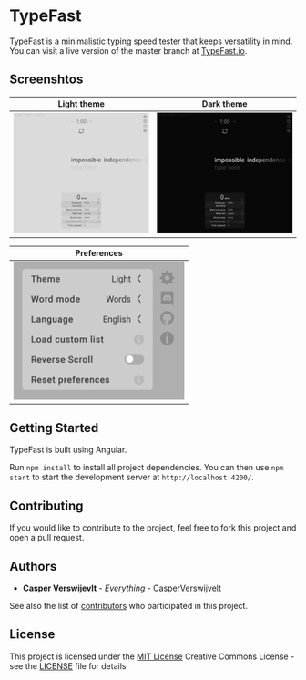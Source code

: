 # TypeFast

TypeFast is a minimalistic typing speed tester that keeps versatility in mind. You can visit a live version of the master branch at [TypeFast.io](https://typefast.io).

## Screenshtos
Light theme                |  Dark theme
:-------------------------:|:-------------------------:
![Screenshot of light theme](screenshots/theme_light.png?raw=true "Light theme")  |  ![Screenshot of dark theme](screenshots/theme_dark.png?raw=true "Dark theme")


Preferences                |
:-------------------------:|
<img src="screenshots/preferences.png" alt="All possible options in the preferences pane" width="300px"> |

## Getting Started

TypeFast is built using Angular.

Run `npm install` to install all project dependencies.
You can then use `npm start` to start the development server at `http://localhost:4200/`.


## Contributing

If you would like to contribute to the project, feel free to fork this project and open a pull request.

## Authors

  - **Casper Verswijevlt** - *Everything* -
    [CasperVerswijvelt](https://github.com/CasperVerswijvelt)

See also the list of
[contributors](https://github.com/PurpleBooth/a-good-readme-template/contributors)
who participated in this project.

## License

This project is licensed under the [MIT License](LICENSE)
Creative Commons License - see the [LICENSE](LICENSE) file for
details
